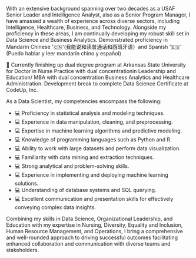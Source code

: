 
With an extensive background spanning over two decades as a USAF Senior Leader and Intelligence Analyst, also as a Senior Program Manager, I have amassed a wealth of experience across diverse sectors, including Intelligence, Healthcare, Business, and Technology. Alongside my proficiency in these areas, I am continually developing my robust skill set in Data Science and Business Analytics. Demonstrated proficiency in Mandarin Chinese '🇨🇳'(我能说和读普通话和西班牙语）and Spanish '🇪🇸' (Puedo hablar y leer mandarín chino y español)

:book: Currently finishing up dual degree program at Arkansas State University for Doctor in Nurse Practice with dual concentrationin Leadership and Education/ MBA with dual concentration Business Analytics and Healthcare Administration. Development break to complete Data Science Certificate at CodeUp, Inc.

As a Data Scientist, my competencies encompass the following:

* 💻 Proficiency in statistical analysis and modeling techniques.
* 💻 Experience in data manipulation, cleaning, and preprocessing.
* 💻 Expertise in machine learning algorithms and predictive modeling.
* 💻 Knowledge of programming languages such as Python and R.
* 💻 Ability to work with large datasets and perform data visualization.
* 💻 Familiarity with data mining and extraction techniques.
* 💻 Strong analytical and problem-solving skills.
* 💻 Experience in implementing and deploying machine learning solutions.
* 💻 Understanding of database systems and SQL querying.
* 💻 Excellent communication and presentation skills for effectively conveying complex data insights.


Combining my skills in Data Science, Organizational Leadership, and Education with my expertise in Nursing, Diversity, Equality and Inclusion, Human Resource Management, and Operations, I bring a comprehensive and well-rounded approach to driving successful outcomes facilitating enhanced collaboration and communication with diverse teams and stakeholders.
